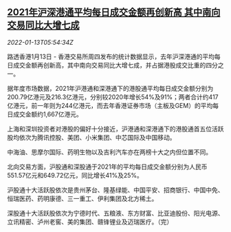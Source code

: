 <!--1642053662000-->
[2021年沪深港通平均每日成交金额再创新高 其中南向交易同比大增七成](https://cn.reuters.com/article/shanghai-hongkong-connect-volume-0113-th-idCNKBS2JN0DN)
------

<div><i>2022-01-13T05:54:34Z</i></div><p>路透香港1月13日 - 香港交易所周四发布的统计数据显示，去年沪深港通的平均每日成交金额再创新高，其中南向交易同比大增七成，并占据港股成交比重的四分之一。</p><p>据年度市场数据，2021年沪港通和深港通下的港股通平均每日成交金额分别为200.79亿港元及216.3亿港元，分别较2020年增长54%及91%；两者合计约417亿港元，前一年则为244亿港元，而去年香港证券市场（主板及GEM）的平均每日成交金额约1,667亿港元。</p><p>上海和深圳投资者对港股的偏好十分接近，沪港通和深港通下的港股通首五位活跃股均依次为腾讯控股、美团、小米集团、中芯国际及中国移动。</p><p>中海油、思摩尔国际、药明生物以及吉利汽车亦在两榜十大之内但位置不同。</p><p>北向交易方面，沪股通和深股通于2021年的平均每日成交金额分别为人民币551.57亿元和649.72亿元，同比增长41%及25%。</p><p>沪股通十大活跃股依次是贵州茅台、隆基绿能、中国平安、招商银行、中国中免、恒瑞医药、药明康德、三一重工、伊利集团及北方稀土。</p><p>深股通十大活跃股依次为宁德时代、五粮液、东方财富、比亚迪股份、阳光电源、立讯精密、泸州老窖、美的集团、赣锋锂业及迈瑞医疗。（完）</p>
